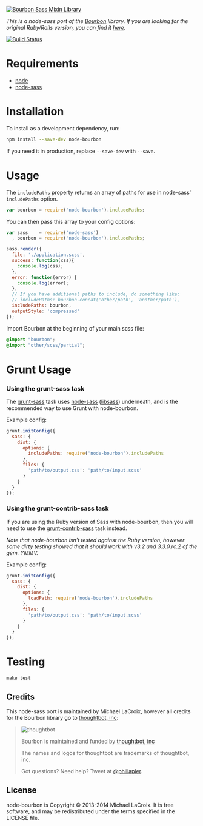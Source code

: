 [![Bourbon Sass Mixin Library](http://bourbon.io/images/shared/bourbon-logo.png)](http://bourbon.io)

*This is a node-sass port of the [Bourbon](http://bourbon.io) library. If you
are looking for the original Ruby/Rails version, you can find it
[here](https://github.com/thoughtbot/bourbon).*

[![Build Status](https://travis-ci.org/lacroixdesign/node-bourbon.png?branch=master)](https://travis-ci.org/lacroixdesign/node-bourbon)

# Requirements
- [node](http://nodejs.org)
- [node-sass](https://github.com/andrew/node-sass)

# Installation

To install as a development dependency, run:

```bash
npm install --save-dev node-bourbon
```

If you need it in production, replace `--save-dev` with `--save`.

# Usage

The `includePaths` property returns an array of paths for use in
node-sass' `includePaths` option.

```javascript
var bourbon = require('node-bourbon').includePaths;
```

You can then pass this array to your config options:

```javascript
var sass    = require('node-sass')
  , bourbon = require('node-bourbon').includePaths;

sass.render({
  file: './application.scss',
  success: function(css){
    console.log(css);
  },
  error: function(error) {
    console.log(error);
  },
  // If you have additional paths to include, do something like:
  // includePaths: bourbon.concat('other/path', 'another/path'),
  includePaths: bourbon,
  outputStyle: 'compressed'
});
```

Import Bourbon at the beginning of your main scss file:

```scss
@import "bourbon";
@import "other/scss/partial";
```

# Grunt Usage

### Using the grunt-sass task

The [grunt-sass](https://github.com/sindresorhus/grunt-sass) task uses
[node-sass](https://github.com/andrew/node-sass)
([libsass](https://github.com/hcatlin/libsass)) underneath, and is the recommended
way to use Grunt with node-bourbon.

Example config:

```javascript
grunt.initConfig({
  sass: {
    dist: {
      options: {
        includePaths: require('node-bourbon').includePaths
      },
      files: {
        'path/to/output.css': 'path/to/input.scss'
      }
    }
  }
});
```

### Using the grunt-contrib-sass task

If you are using the Ruby version of Sass with node-bourbon, then you will need to use
the [grunt-contrib-sass](https://github.com/gruntjs/grunt-contrib-sass) task instead.

*Note that node-bourbon isn't tested against the Ruby version, however some dirty*
*testing showed that it should work with v3.2 and 3.3.0.rc.2 of the gem. YMMV.*

Example config:

```javascript
grunt.initConfig({
  sass: {
    dist: {
      options: {
        loadPath: require('node-bourbon').includePaths
      },
      files: {
        'path/to/output.css': 'path/to/input.scss'
      }
    }
  }
});
```

# Testing

```
make test
```

Credits
-------

This node-sass port is maintained by Michael LaCroix, however all credits for
the Bourbon library go to [thoughtbot, inc](http://thoughtbot.com/community):

> ![thoughtbot](http://thoughtbot.com/images/tm/logo.png)
>
> Bourbon is maintained and funded by [thoughtbot, inc](http://thoughtbot.com/community)
>
> The names and logos for thoughtbot are trademarks of thoughtbot, inc.
>
> Got questions? Need help? Tweet at [@phillapier](http://twitter.com/phillapier).

License
-------

node-bourbon is Copyright © 2013-2014 Michael LaCroix. It is free software, and may be redistributed under the terms specified in the LICENSE file.
